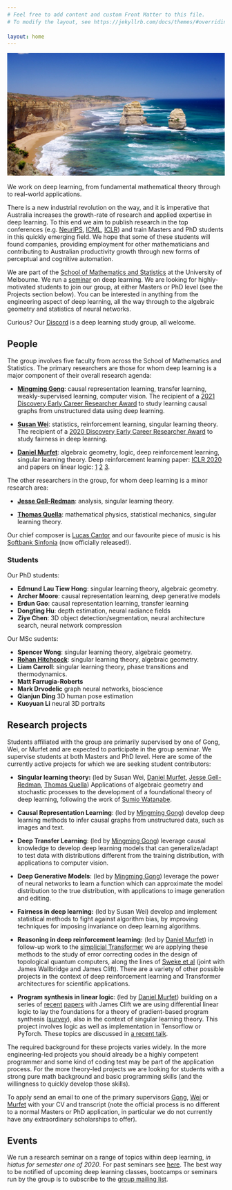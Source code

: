 ```yaml
---
# Feel free to add content and custom Front Matter to this file.
# To modify the layout, see https://jekyllrb.com/docs/themes/#overriding-theme-defaults

layout: home
---
```


![Great ocean road](ocean.jpg?w=1740&h=980&fit=crop&crop=center&auto=format)

We work on deep learning, from fundamental mathematical theory through to real-world applications. 

There is a new industrial revolution on the way, and it is imperative that Australia increases the growth-rate of research and applied expertise in deep learning. To this end we aim to publish research in the top conferences (e.g. [NeurIPS](https://nips.cc/), [ICML](https://icml.cc/), [ICLR](https://iclr.cc/)) and train Masters and PhD students in this quickly emerging field. We hope that some of these students will found companies, providing employment for other mathematicians and contributing to Australian productivity growth through new forms of perceptual and cognitive automation.

We are part of the [School of Mathematics and Statistics](https://ms.unimelb.edu.au/home) at the University of Melbourne. We run a [seminar](http://therisingsea.org/post/seminar-ch/) on deep learning. We are looking for highly-motivated students to join our group, at either Masters or PhD level (see the Projects section below). You can be interested in anything from the engineering aspect of deep learning, all the way through to the algebraic geometry and statistics of neural networks.

Curious? Our [Discord](https://discord.gg/XwAc3hH) is a deep learning study group, all welcome.

<!--Feel free to drop by for a chat in our **public office hours** on [Zoom](https://unimelb.zoom.us/j/537135126) (on hiatus for one week while a new time is decided, see Discord).-->

<!--*Iluka is an Aboriginal Australian word meaning: [by the sea](https://www.gnb.nsw.gov.au/place_naming/placename_search/extract?id=MackXtrXan).*-->

## People

The group involves five faculty from across the School of Mathematics and Statistics. The primary researchers are those for whom deep learning is a major component of their overall research agenda:

* **[Mingming Gong](https://mingming-gong.github.io/)**: causal representation learning, transfer learning, weakly-supervised learning, computer vision. The recipient of a [2021 Discovery Early Career Researcher Award](https://dataportal.arc.gov.au/RGS/Web/Grants/DE210101624) to study learning causal graphs from unstructured data using deep learning.

* **[Susan Wei](https://www.suswei.com/)**: statistics, reinforcement learning, singular learning theory. The recipient of a [2020 Discovery Early Career Researcher Award](https://dataportal.arc.gov.au/NCGP/Web/Grant/Grant/DE200101253) to study fairness in deep learning.

* **[Daniel Murfet](http://therisingsea.org/)**: algebraic geometry, logic, deep reinforcement learning, singular learning theory. Deep reinforcement learning paper: [ICLR 2020](https://openreview.net/forum?id=rkecJ6VFvr) and papers on linear logic: [1](https://arxiv.org/abs/1407.2650) [2](https://arxiv.org/abs/1805.10770) [3](https://arxiv.org/abs/1805.11813).


The other researchers in the group, for whom deep learning is a minor research area:

* **[Jesse Gell-Redman](https://sites.google.com/site/jessegellredman/)**: analysis, singular learning theory.

* **[Thomas Quella](https://researchers.ms.unimelb.edu.au/~tquella@unimelb/#home)**: mathematical physics, statistical mechanics, singular learning theory.

Our chief composer is [Lucas Cantor](https://www.lucascantormusic.com/) and our favourite piece of music is his [Softbank Sinfonia](https://open.spotify.com/album/3Y0xYCNHtl6HNeEoxyP96c?si=5VHQ4D54RauyuPIO4rx6Jg) (now officially released!).

### Students

Our PhD students:

* **Edmund Lau Tiew Hong**: singular learning theory, algebraic geometry.
* **Archer Moore**: causal representation learning, deep generative models
* **Erdun Gao**: causal representation learning, transfer learning
* **Dongting Hu**: depth estimation, neural radiance fields
* **Ziye Chen**: 3D object detection/segmentation, neural architecture search, neural network compression

Our MSc sudents:

* **Spencer Wong**: singular learning theory, algebraic geometry.
* **[Rohan Hitchcock](http://rohanhitchcock.com/)**: singular learning theory, algebraic geometry.
* **Liam Carroll**: singular learning theory, phase transitions and thermodynamics.
* **Matt Farrugia-Roberts**
* **Mark Drvodelic** graph neural networks, bioscience
* **Qianjun Ding** 3D human pose estimation
* **Kuoyuan Li** neural 3D portraits 

## Research projects

Students affiliated with the group are primarily supervised by one of Gong, Wei, or Murfet and are expected to participate in the group seminar. We supervise students at both Masters and PhD level. Here are some of the currently active projects for which we are seeking student contributors:

* **Singular learning theory:** (led by Susan Wei, [Daniel Murfet](http://therisingsea.org/), [Jesse Gell-Redman](https://sites.google.com/site/jessegellredman/), [Thomas Quella](https://researchers.ms.unimelb.edu.au/~tquella@unimelb/#home)) Applications of algebraic geometry and stochastic processes to the development of a foundational theory of deep learning, following the work of [Sumio Watanabe](http://watanabe-www.math.dis.titech.ac.jp/users/swatanab/singular-learning-theory.html).

* **Causal Representation Learning**: (led by [Mingming Gong](https://mingming-gong.github.io/)) develop deep learning methods to infer causal graphs from unstructured data, such as images and text.

* **Deep Transfer Learning**: (led by [Mingming Gong](https://mingming-gong.github.io/)) leverage causal knowledge to develop deep learning models that can generalize/adapt to test data with distributions different from the training distribution, with applications to computer vision.

* **Deep Generative Models**: (led by [Mingming Gong](https://mingming-gong.github.io/)) leverage the power of neural networks to learn a function which can approximate the model distribution to the true distribution, with applications to image generation and editing.

* **Fairness in deep learning:** (led by Susan Wei) develop and implement statistical methods to fight against algorithm bias, by improving techniques for imposing invariance on deep learning algorithms.

* **Reasoning in deep reinforcement learning:** (led by [Daniel Murfet](http://therisingsea.org/)) in follow-up work to the [simplicial Transformer](https://openreview.net/forum?id=rkecJ6VFvr) we are applying these methods to the study of error correcting codes in the design of topological quantum computers, along the lines of [Sweke et al](https://arxiv.org/abs/1810.07207) (joint with James Wallbridge and James Clift). There are a variety of other possible projects in the context of deep reinforcement learning and Transformer architectures for scientific applications.

* **Program synthesis in linear logic**: (led by [Daniel Murfet](http://therisingsea.org/)) building on a series of [recent](https://arxiv.org/abs/1805.10770) [papers](https://arxiv.org/abs/1805.11813) with James Clift we are using differential linear logic to lay the foundations for a theory of gradient-based program synthesis ([survey](https://gist.github.com/dmurfet/688af9d4413cbb9a13ca5d50b28ddcbc)), also in the context of singular learning theory. This project involves logic as well as implementation in Tensorflow or PyTorch. These topics are discussed in [a recent talk](https://youtu.be/IW4LjjAWrO4).

The required background for these projects varies widely. In the more engineering-led projects you should already be a highly competent programmer and some kind of coding test may be part of the application process. For the more theory-led projects we are looking for students with a strong pure math background and basic programming skills (and the willingness to quickly develop those skills).

To apply send an email to one of the primary supervisors [Gong](mailto:mingming.gong@unimelb.edu.au), [Wei](mailto:susan.wei@unimelb.edu.au) or [Murfet](mailto:d.murfet@unimelb.edu.au) with your CV and transcript (note the official process is no different to a normal Masters or PhD application, in particular we do not currently have any extraordinary scholarships to offer).

## Events

We run a research seminar on a range of topics within deep learning, *in hiatus for semester one of 2020*. For past seminars see [here](seminar). The best way to be notified of upcoming deep learning classes, bootcamps or seminars run by the group is to subscribe to the [group mailing list](https://tinyletter.com/mdlg). 
